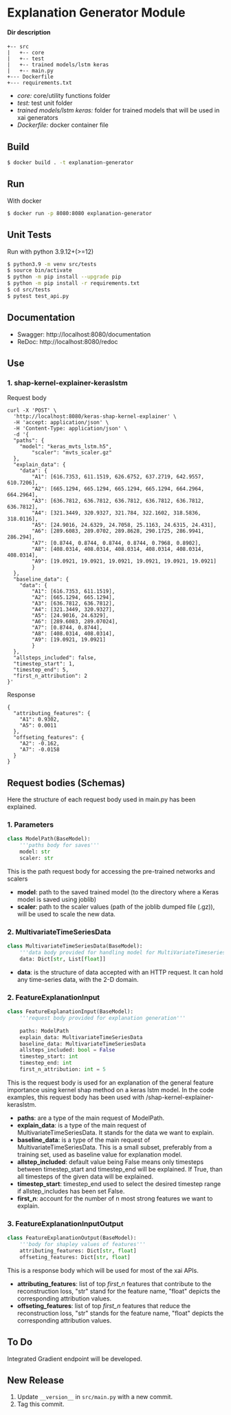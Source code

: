 # Explanation Generator Module

#### Dir description
```
+-- src
|   +-- core
|   +-- test
|   +-- trained models/lstm keras
|   +-- main.py
+--- Dockerfile
+--- requirements.txt
```
    
* *core:* core/utility functions folder
* *test:* test unit folder
* *trained models/lstm keras:* folder for trained models that will be used in xai generators
* *Dockerfile:* docker container file

## Build
```sh
$ docker build . -t explanation-generator
```

## Run

With docker

```sh
$ docker run -p 8080:8080 explanation-generator
```

## Unit Tests
Run with python 3.9.12+(>=12)
```sh
$ python3.9 -m venv src/tests
$ source bin/activate
$ python -m pip install --upgrade pip
$ python -m pip install -r requirements.txt
$ cd src/tests
$ pytest test_api.py
```



## Documentation
* Swagger: http://localhost:8080/documentation
* ReDoc: http://localhost:8080/redoc

## Use

### 1. shap-kernel-explainer-keraslstm

Request body
```
curl -X 'POST' \
  'http://localhost:8080/keras-shap-kernel-explainer' \
  -H 'accept: application/json' \
  -H 'Content-Type: application/json' \
  -d '{
  "paths": {
	"model": "keras_mvts_lstm.h5",
    	"scaler": "mvts_scaler.gz"
  },
  "explain_data": {
	"data": {
		"A1": [616.7353, 611.1519, 626.6752, 637.2719, 642.9557, 610.7206],
		"A2": [665.1294, 665.1294, 665.1294, 665.1294, 664.2964, 664.2964],
		"A3": [636.7812, 636.7812, 636.7812, 636.7812, 636.7812, 636.7812],
		"A4": [321.3449, 320.9327, 321.784, 322.1602, 318.5836, 318.0116],
		"A5": [24.9016, 24.6329, 24.7058, 25.1163, 24.6315, 24.431],
		"A6": [289.6083, 289.0702, 289.8628, 290.1725, 286.9941, 286.294],
		"A7": [0.8744, 0.8744, 0.8744, 0.8744, 0.7968, 0.8902],
		"A8": [408.0314, 408.0314, 408.0314, 408.0314, 408.0314, 408.0314],
		"A9": [19.0921, 19.0921, 19.0921, 19.0921, 19.0921, 19.0921]
		}
  },
  "baseline_data": {
	"data": {
		"A1": [616.7353, 611.1519],
		"A2": [665.1294, 665.1294],
		"A3": [636.7812, 636.7812],
		"A4": [321.3449, 320.9327],
		"A5": [24.9016, 24.6329],
		"A6": [289.6083, 289.07024],
		"A7": [0.8744, 0.8744],
		"A8": [408.0314, 408.0314],
		"A9": [19.0921, 19.0921]
		}
  },
  "allsteps_included": false,
  "timestep_start": 1,
  "timestep_end": 5,
  "first_n_attribution": 2
}'
```

Response
```
{
  "attributing_features": {
    "A1": 0.9302,
    "A5": 0.0011
  },
  "offseting_features": {
    "A2": -0.162,
    "A7": -0.0158
  }
}
```

## Request bodies (Schemas)
Here the structure of each request body used in main.py has been explained.

### 1. Parameters

```Python
class ModelPath(BaseModel):
    '''paths body for saves'''
    model: str
    scaler: str
```
This is the path request body for accessing the pre-trained networks and scalers

* **model**: path to the saved trained model (to the directory where a Keras model is saved using joblib)
* **scaler**: path to the scaler values (path of the joblib dumped file (.gz)), will be used to scale the new data.


### 2. MultivariateTimeSeriesData

```Python
class MultivariateTimeSeriesData(BaseModel):
    '''data body provided for handling model for MultiVariateTimeseriesData'''
    data: Dict[str, List[float]]
```

*  **data**: is the structure of data accepted with an HTTP request. It can hold any time-series data, with the 2-D domain.

### 2. FeatureExplanationInput

```Python
class FeatureExplanationInput(BaseModel):
    '''request body provided for explanation generation'''
    
    paths: ModelPath
    explain_data: MultivariateTimeSeriesData
    baseline_data: MultivariateTimeSeriesData
    allsteps_included: bool = False
    timestep_start: int
    timestep_end: int
    first_n_attribution: int = 5
```

This is the request body is used for an explanation of the general feature importance using kernel shap method on a keras lstm model. In the code examples, this request body has been used with /shap-kernel-explainer-keraslstm.

* **paths**: are a type of the main request of ModelPath.
* **explain_data**: is a type of the main request of MultivariateTimeSeriesData. It stands for the data we want to explain.
* **baseline_data**: is a type of the main request of MultivariateTimeSeriesData. This is a small subset, preferably from a training set, used as baseline value for explanation model.
* **allstep_included**: default value being False means only timesteps between timestep_start and timestep_end will be explained. If True, than all timesteps of the given data will be explained.
* **timestep_start**: timestep_end used to select the desired timestep range if allstep_includes has been set False.
* **first_n**: account for the number of n most strong features we want to explain.

### 3. FeatureExplanationInputOutput

```Python
class FeatureExplanationOutput(BaseModel):
    '''body for shapley values of features'''
    attributing_features: Dict[str, float]
    offseting_features: Dict[str, float]
```
This is a response body which will be used for most of the xai APIs.

* **attributing_features**: list of top *first_n* features that contribute to the reconstruction loss, "str" stand for the feature name, "float" depicts the corresponding attribution values.
* **offseting_features**: list of top *first_n* features that reduce the reconstruction loss, "str" stands for the feature name, "float" depicts the corresponding attribution values.

## To Do
Integrated Gradient endpoint will be developed.

## New Release
1. Update `__version__` in `src/main.py` with a new commit.
2. Tag this commit.
